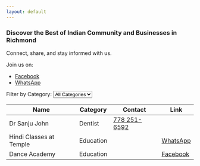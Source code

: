 ```yaml
---
layout: default
---
```


<div class="container">
  <div class="intro">
    <h3>Discover the Best of Indian Community and Businesses in Richmond</h3>
    <p>Connect, share, and stay informed with us.</p>
  </div>

  <div class="join-links">
    <p>Join us on:</p>
    <ul>
      <li><a href="https://www.facebook.com/groups/900644660267654"><i class="fab fa-facebook"></i> Facebook</a></li>
      <li><a href="https://chat.whatsapp.com/GnJPe7uFS2eCZqMkEG1EK5"><i class="fab fa-whatsapp"></i> WhatsApp</a></li>
    </ul>
  </div>

  <div id="filter">
    <label for="category-filter">Filter by Category:</label>
    <select id="category-filter">
      <option value="all">All Categories</option>
      <option value="dentist">Dentist</option>
      <option value="education">Education</option>
      <option value="gurdwara">Gurdwara</option>
      <option value="insurance">Insurance</option>
      <option value="realtor">Realtor</option>
      <option value="restaurants">Restaurants</option>
      <option value="rv rentals">RV Rentals</option>
      <option value="sports">Sports</option>
      <option value="temple">Temple</option>
    </select>
  </div>

  <table id="yellow-pages">
    <thead>
      <tr>
        <th>Name</th>
        <th>Category</th>
        <th>Contact</th>
        <th>Link</th>
      </tr>
    </thead>
    <tbody>
      <tr>
        <td>Dr Sanju John</td>
        <td>Dentist</td>
        <td><a href="tel:+17782516592">778 251-6592</a></td>
        <td></td>
      </tr>
      <tr>
        <td>Hindi Classes at Temple</td>
        <td>Education</td>
        <td></td>
        <td><a href="https://chat.whatsapp.com/GnJPe7uFS2eCZqMkEG1EK5" target="_blank">WhatsApp</a></td>
      </tr>
      <tr>
        <td>Dance Academy</td>
        <td>Education</td>
        <td></td>
        <td><a href="https://www.facebook.com/SudnyaDanceAcademy" target="_blank">Facebook</a></td>
      </tr>
      <!-- Add more contacts alphabetically -->
    </tbody>
  </table>
</div>

<script>
  function sortTable(columnIndex) {
    var table, rows, switching, i, x, y, shouldSwitch;
    table = document.getElementById("yellow-pages");
    switching = true;
    while (switching) {
      switching = false;
      rows = table.rows;
      for (i = 1; i < (rows.length - 1); i++) {
        shouldSwitch = false;
        x = rows[i].getElementsByTagName("td")[columnIndex];
        y = rows[i + 1].getElementsByTagName("td")[columnIndex];
        if (x.innerHTML.toLowerCase() > y.innerHTML.toLowerCase()) {
          shouldSwitch = true;
          break;
        }
      }
      if (shouldSwitch) {
        rows[i].parentNode.insertBefore(rows[i + 1], rows[i]);
        switching = true;
      }
    }
  }

  document.getElementById("category-filter").addEventListener("change", function() {
    var category = this.value;
    var rows = document.getElementById("yellow-pages").getElementsByTagName("tbody")[0].getElementsByTagName("tr");
    for (var i = 0; i < rows.length; i++) {
      var categoryCell = rows[i].getElementsByTagName("td")[1];
      if (category === "all" || categoryCell.textContent.toLowerCase() === category) {
        rows[i].style.display = "";
      } else {
        rows[i].style.display = "none";
      }
    }
  });
</script>
